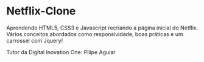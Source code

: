 # Netflix-Clone
Aprendendo HTML5, CSS3  e Javascript recriando a página inicial do Netflix.
Vários conceitos abordados como responsividade, boas práticas e um carrossel com Jquery!

Tutor da Digital Inovation One: Pilipe Aguiar
